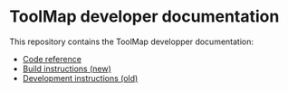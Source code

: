 # ToolMap developer documentation

This repository contains the ToolMap developper documentation:

* [Code reference](doxygen/index.html)
* [Build instructions (new)](instructions/build.md)
* [Development instructions (old)](instructions_old/index.md)

